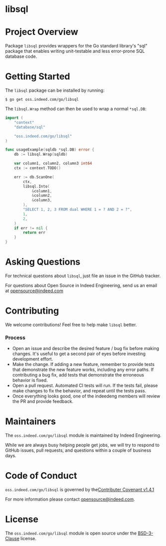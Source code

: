 libsql
======

# Project Overview

Package `libsql` provides wrappers for the Go standard library's "sql" package
that enables writing unit-testable and less error-prone SQL database code.

# Getting Started

The `libsql` package can be installed by running:

```
$ go get oss.indeed.com/go/libsql
```


The `libsql.Wrap` method can then be used to wrap a normal `*sql.DB`:

```go
import (
	"context"
	"database/sql"

	"oss.indeed.com/go/libsql"
)

func usageExample(sqldb *sql.DB) error {
	db := libsql.Wrap(sqldb)

	var column1, column2, column3 int64
	ctx := context.TODO()

	err := db.ScanOne(
		ctx,
		libsql.Into(
			&column1,
			&column2,
			&column3,
		),
		"SELECT 1, 2, 3 FROM dual WHERE 1 = ? AND 2 = ?",
		1,
		2,
	)
	if err != nil {
		return err
	}
}
```

# Asking Questions

For technical questions about `libsql`, just file an issue in the GitHub tracker.

For questions about Open Source in Indeed Engineering, send us an email at
opensource@indeed.com

# Contributing

We welcome contributions! Feel free to help make `libsql` better.

### Process

- Open an issue and describe the desired feature / bug fix before making
changes. It's useful to get a second pair of eyes before investing development
effort.
- Make the change. If adding a new feature, remember to provide tests that
demonstrate the new feature works, including any error paths. If contributing
a bug fix, add tests that demonstrate the erroneous behavior is fixed.
- Open a pull request. Automated CI tests will run. If the tests fail, please
make changes to fix the behavior, and repeat until the tests pass.
- Once everything looks good, one of the indeedeng members will review the
PR and provide feedback.

# Maintainers

The `oss.indeed.com/go/libsql` module is maintained by Indeed Engineering.

While we are always busy helping people get jobs, we will try to respond to
GitHub issues, pull requests, and questions within a couple of business days.

# Code of Conduct

`oss.indeed.com/go/libsql` is governed by the[Contributer Covenant v1.4.1](CODE_OF_CONDUCT.md)

For more information please contact opensource@indeed.com.

# License

The `oss.indeed.com/go/libsql` module is open source under the [BSD-3-Clause](LICENSE)
license.

